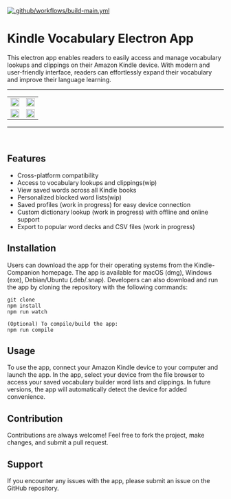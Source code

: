 [![.github/workflows/build-main.yml](https://github.com/sahar10501/kindle-companion/actions/workflows/build-main.yml/badge.svg)](https://github.com/sahar10501/kindle-companion/actions/workflows/build-main.yml)

# Kindle Vocabulary Electron App

This electron app enables readers to easily access and manage vocabulary lookups and clippings on their Amazon Kindle device. With modern and user-friendly interface, readers can effortlessly expand their vocabulary and improve their language learning.

---


<table>
  <tr>
    <td><img src="https://user-images.githubusercontent.com/88053021/233426621-159d40e7-1dd6-4fae-998c-326dbbe6799a.png" width="100%"/></td>
    <td><img src="https://user-images.githubusercontent.com/88053021/233426627-efaa1c17-56e3-4d71-a38e-48ffbfb1f149.png" width="100%"/></td>
  </tr>
  <tr>
    <td><img src="https://user-images.githubusercontent.com/88053021/233426605-8bb2bdb2-d22f-4063-9911-dc0dd7ba3f7a.png" width="100%"/></td>
    <td><img src="https://user-images.githubusercontent.com/88053021/233426616-6d848172-90b2-4dfe-9a1a-dcdfebadc2f9.png" width="100%"/></td>
  </tr>
</table>

---
<br>

## Features

* Cross-platform compatibility
* Access to vocabulary lookups and clippings(wip)
* View saved words across all Kindle books
* Personalized blocked word lists(wip)
* Saved profiles (work in progress) for easy device connection
* Custom dictionary lookup (work in progress) with offline and online support
* Export to popular word decks and CSV files (work in progress)

## Installation
Users can download the app for their operating systems from the Kindle-Companion homepage. The app is available for macOS (dmg), Windows (exe), Debian/Ubuntu (.deb/.snap). Developers can also download and run the app by cloning the repository with the following commands:

```
git clone
npm install
npm run watch

(Optional) To compile/build the app:
npm run compile
```

## Usage

To use the app, connect your Amazon Kindle device to your computer and launch the app. In the app, select your device from the file browser to access your saved vocabulary builder word lists and clippings. In future versions, the app will automatically detect the device for added convenience.

## Contribution

Contributions are always welcome! Feel free to fork the project, make changes, and submit a pull request.


## Support

If you encounter any issues with the app, please submit an issue on the GitHub repository.
